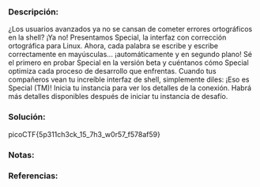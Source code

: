 ### Descripción: 
¿Los usuarios avanzados ya no se cansan de cometer errores ortográficos en la shell? ¡Ya no! Presentamos Special, la interfaz con corrección ortográfica para Linux. Ahora, cada palabra se escribe y escribe correctamente en mayúsculas... ¡automáticamente y en segundo plano! Sé el primero en probar Special en la versión beta y cuéntanos cómo Special optimiza cada proceso de desarrollo que enfrentas. Cuando tus compañeros vean tu increíble interfaz de shell, simplemente diles: ¡Eso es Special (TM)!
Inicia tu instancia para ver los detalles de la conexión.
Habrá más detalles disponibles después de iniciar tu instancia de desafío.
### Solución:
picoCTF{5p311ch3ck_15_7h3_w0r57_f578af59}
### Notas:

### Referencias: